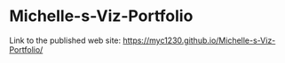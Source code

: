 # Michelle-s-Viz-Portfolio
Link to the published web site: 
https://myc1230.github.io/Michelle-s-Viz-Portfolio/ 
